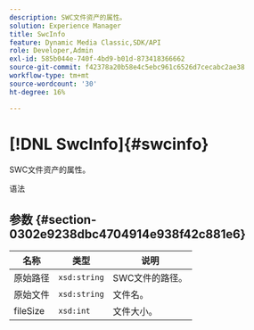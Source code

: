 ```yaml
---
description: SWC文件资产的属性。
solution: Experience Manager
title: SwcInfo
feature: Dynamic Media Classic,SDK/API
role: Developer,Admin
exl-id: 585b044e-740f-4bd9-b01d-873418366662
source-git-commit: f42378a20b58e4c5ebc961c6526d7cecabc2ae38
workflow-type: tm+mt
source-wordcount: '30'
ht-degree: 16%

---
```


# [!DNL SwcInfo]{#swcinfo}

SWC文件资产的属性。

语法

## 参数 {#section-0302e9238dbc4704914e938f42c881e6}

| 名称 | 类型 | 说明 |
|---|---|---|
| 原始路径 | `xsd:string` | SWC文件的路径。 |
| 原始文件 | `xsd:string` | 文件名。 |
| fileSize | `xsd:int` | 文件大小。 |
